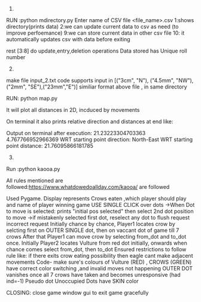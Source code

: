 1)
RUN :python mdirectory.py
Enter name of CSV file <file_name>.csv
1:shows directory(prints data) 
2:we can update current data to csv as need (to improve perfoemance)
9:we can store current data in other csv file
10: it automatically updates csv with data before exiting

rest [3:8] do update,entry,deletion operations
Data stored has Unique roll number 




2)
make file input_2.txt 
code supports input in [("3cm", "N"), ("4.5mm", "NW"),("2mm", "SE"),("23mm","E")]  similiar format above file , in same directory

RUN: python map.py


It will plot all distances in 2D, incduced by movements

On terminal it also prints relative direction and distances at end like:

Output on terminal after execution:
21.23223304703363    4.767766952966369
WRT starting point direction:     North-East
WRT starting point distance:     21.76095866181785 




3)
Run :python kaooa.py

All rules mentioned are followed:https://www.whatdowedoallday.com/kaooa/ are followed

Used Pygame.
Display represents Crows eaten ,which player should play and name of player winning game
USE SINGLE CLICK over dots
->When Dot to move is selected: prints "initial pos selected" then select 2nd dot position to move
->if mistakenly selected first dot, reselect any dot to flush request incorrect request
Initially chance by chance, Player1 locates crow by selcting first on OUTER SINGLE dot, then on vaccant dot of game till 7 crows
After that Player1 can move crow by selecting from_dot and to_dot once.
Initially Player2 locates Vulture from red dot initially, onwards when chance comes select from_dot, then to_dot
Ensured restrictions to follow rule like: if there exits crow eating possibility then eagle cant make adjacent movements
Code- make sure's colours of Vulture (RED) , CROWS (GREEN) have correct color switching ,and invalid moves not happening
OUTER DOT vanishes once all 7 crows have taken and becomes unresponsive (had ind=-1) Pseudo dot
Unoccupied Dots have SKIN color

CLOSING: close game window gui to exit game gracefully
